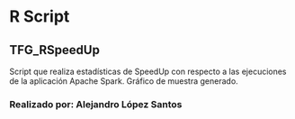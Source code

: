 # R Script

## TFG_RSpeedUp
Script que realiza estadísticas de SpeedUp con respecto a las ejecuciones de la aplicación Apache Spark. Gráfico de muestra generado.
			
### Realizado por: Alejandro López Santos
